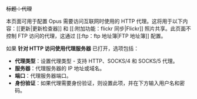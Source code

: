 ~~标题：代理~~
<pageheader/>

本页面可用于配置 Opus 需要访问互联网时使用的 HTTP 代理。这将用于以下内容：[[更新|更新检查器]] 和 [[:附加功能：flickr 同步|Flickr]] 照片共享。此页面不控制 FTP 访问的代理，这通过 [[:ftp：ftp 地址簿|FTP 地址簿]] 配置。

如果 **针对 HTTP 访问使用代理服务器** 已打开，选项包括：

  * **代理类型**：设置代理类型 - 支持 HTTP、SOCKS/4 和 SOCKS/5 代理。
  * **服务器**：代理服务器的 IP 地址或域名。
  * **端口**：代理服务器端口。
  * **身份验证**：如果代理需要身份验证，则设置此项，并在下方输入用户名和密码。
